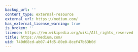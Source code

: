 ```yaml
---
backup_url: ''
content_type: external-resource
external_url: https://medium.com/
has_external_license_warning: true
is_broken: ''
license: https://en.wikipedia.org/wiki/All_rights_reserved
title: https://medium.com/
uid: 740d68cd-ab07-4fd5-80e0-8cef47b63b0d
---
```

